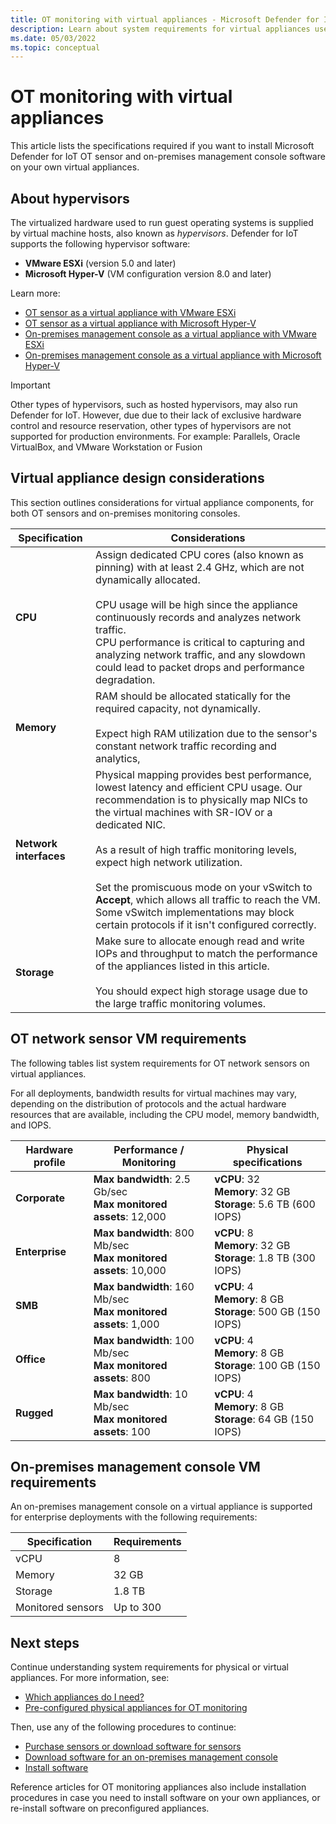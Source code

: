 ```yaml
---
title: OT monitoring with virtual appliances - Microsoft Defender for IoT
description: Learn about system requirements for virtual appliances used for the Microsoft Defender for IoT OT sensors and on-premises management console.
ms.date: 05/03/2022
ms.topic: conceptual
---
```


# OT monitoring with virtual appliances

This article lists the specifications required if you want to install Microsoft Defender for IoT OT sensor and on-premises management console software on your own virtual appliances.

## About hypervisors

The virtualized hardware used to run guest operating systems is supplied by virtual machine hosts, also known as *hypervisors*. Defender for IoT supports the following hypervisor software:

- **VMware ESXi** (version 5.0 and later)
- **Microsoft Hyper-V** (VM configuration version 8.0 and later)

Learn more:

- [OT sensor as a virtual appliance with VMware ESXi](appliance-catalog/virtual-sensor-vmware.md)
- [OT sensor as a virtual appliance with Microsoft Hyper-V](appliance-catalog/virtual-sensor-hyper-v.md)
- [On-premises management console as a virtual appliance with VMware ESXi](appliance-catalog/virtual-management-vmware.md)
- [On-premises management console as a virtual appliance with Microsoft Hyper-V](appliance-catalog/virtual-management-hyper-v.md)

> [!IMPORTANT]
> Other types of hypervisors, such as hosted hypervisors, may also run Defender for IoT. However, due due to their lack of exclusive hardware control and resource reservation, other types of hypervisors are not supported for production environments. For example: Parallels, Oracle VirtualBox, and VMware Workstation or Fusion
>

## Virtual appliance design considerations

This section outlines considerations for virtual appliance components, for both OT sensors and on-premises monitoring consoles.

|Specification  |Considerations  |
|---------|---------|
|**CPU**     |   Assign dedicated CPU cores (also known as pinning) with at least 2.4 GHz, which are not dynamically allocated. <br><br>CPU usage will be high since the appliance continuously records and analyzes network traffic.<br> CPU performance is critical to capturing and analyzing network traffic, and any slowdown could lead to packet drops and performance degradation.   |
|**Memory**     | RAM should be allocated statically for the required capacity, not dynamically. <br><br>Expect high RAM utilization due to the sensor's constant network traffic recording and analytics,        |
|**Network interfaces**     |  Physical mapping provides best performance, lowest latency and efficient CPU usage. Our recommendation is to physically map NICs to the virtual machines with SR-IOV or a dedicated NIC. <br><br>  As a result of high traffic monitoring levels, expect high network utilization. <br><br> Set the promiscuous mode on your vSwitch to **Accept**, which allows all traffic to reach the VM. Some vSwitch implementations may block certain protocols if it isn't configured correctly.|
|**Storage**     | Make sure to allocate enough read and write IOPs and throughput to match the performance of the appliances listed in this article. <br><br>You should expect high storage usage due to the large traffic monitoring volumes.      |


## OT network sensor VM requirements

The following tables list system requirements for OT network sensors on virtual appliances.

For all deployments, bandwidth results for virtual machines may vary, depending on the distribution of protocols and the actual hardware resources that are available, including the CPU model, memory bandwidth, and IOPS.

|Hardware profile  |Performance / Monitoring  |Physical specifications  |
|---------|---------|---------|
|**Corporate**     |   **Max bandwidth**: 2.5 Gb/sec <br>**Max monitored assets**: 12,000      | **vCPU**: 32 <br>**Memory**: 32 GB <br>**Storage**: 5.6 TB (600 IOPS)        |
|**Enterprise**     |    **Max bandwidth**: 800 Mb/sec <br>**Max monitored assets**: 10,000      | **vCPU**: 8 <br>**Memory**: 32 GB <br>**Storage**: 1.8 TB (300 IOPS)        |
|**SMB**     |   **Max bandwidth**: 160 Mb/sec <br>**Max monitored assets**: 1,000      | **vCPU**: 4 <br>**Memory**: 8 GB <br>**Storage**: 500 GB (150 IOPS)        |
|**Office**     |    **Max bandwidth**: 100 Mb/sec <br>**Max monitored assets**: 800      | **vCPU**: 4 <br>**Memory**: 8 GB <br>**Storage**: 100 GB (150 IOPS)        |
|**Rugged**     |     **Max bandwidth**: 10 Mb/sec <br>**Max monitored assets**: 100      | **vCPU**: 4 <br>**Memory**: 8 GB <br>**Storage**: 64 GB (150 IOPS)        |


## On-premises management console VM requirements

An on-premises management console on a virtual appliance is supported for enterprise deployments with the following requirements:

| Specification               | Requirements |
| ------------------ | ---------- |
| vCPU               | 8          |
| Memory             | 32 GB       |
| Storage            | 1.8 TB      |
| Monitored sensors | Up to 300  |

## Next steps

Continue understanding system requirements for physical or virtual appliances. For more information, see:

- [Which appliances do I need?](ot-appliance-sizing.md)
- [Pre-configured physical appliances for OT monitoring](ot-pre-configured-appliances.md)

Then, use any of the following procedures to continue:

- [Purchase sensors or download software for sensors](how-to-manage-sensors-on-the-cloud.md#purchase-sensors-or-download-software-for-sensors)
- [Download software for an on-premises management console](how-to-manage-the-on-premises-management-console.md#download-software-for-the-on-premises-management-console)
- [Install software](how-to-install-software.md)

Reference articles for OT monitoring appliances also include installation procedures in case you need to install software on your own appliances, or re-install software on preconfigured appliances.
